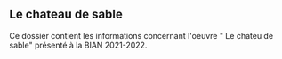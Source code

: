 ## Le chateau de sable

Ce dossier contient les informations concernant l'oeuvre " Le chateu de sable" présenté à la BIAN 2021-2022.
